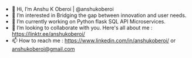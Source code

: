 - 👋 Hi, I’m Anshu K Oberoi | @anshukoberoi
- 👀 I’m interested in Bridging the gap between innovation and user needs.
- 🌱 I’m currently working on Python flask SQL API Microservices.
- 💞️ I’m looking to collaborate with you. Here's all about me : https://linktr.ee/anshukoberoi/
- 📫 How to reach me : https://www.linkedin.com/in/anshukoberoi/ or anshukoberoi@gmail.com

<!---
anshukoberoi/anshukoberoi is a ✨ special ✨ repository because its `README.md` (this file) appears on your GitHub profile.
You can click the Preview link to take a look at your changes.
--->
